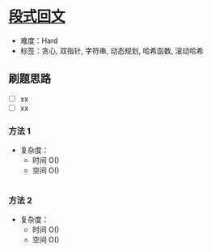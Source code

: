 # [段式回文](https://leetcode-cn.com/problems/longest-chunked-palindrome-decomposition/)

- 难度：Hard
- 标签：贪心, 双指针, 字符串, 动态规划, 哈希函数, 滚动哈希

## 刷题思路

- [ ] xx
- [ ] xx

### 方法 1

- 复杂度：
    - 时间 O()
    - 空间 O()

``` js

```

### 方法 2

- 复杂度：
    - 时间 O()
    - 空间 O()

``` js

```
